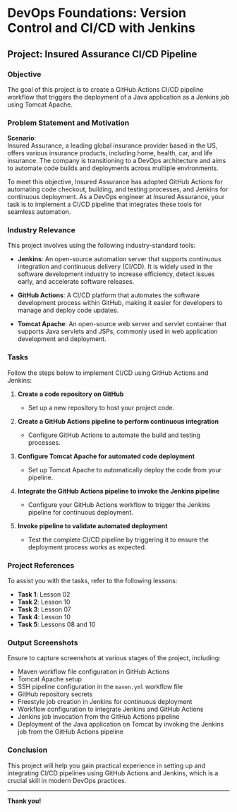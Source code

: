 # DevOps Foundations: Version Control and CI/CD with Jenkins

## Project: Insured Assurance CI/CD Pipeline

### Objective

The goal of this project is to create a GitHub Actions CI/CD pipeline workflow that triggers the deployment of a Java application as a Jenkins job using Tomcat Apache.

### Problem Statement and Motivation

**Scenario**:  
Insured Assurance, a leading global insurance provider based in the US, offers various insurance products, including home, health, car, and life insurance. The company is transitioning to a DevOps architecture and aims to automate code builds and deployments across multiple environments.

To meet this objective, Insured Assurance has adopted GitHub Actions for automating code checkout, building, and testing processes, and Jenkins for continuous deployment. As a DevOps engineer at Insured Assurance, your task is to implement a CI/CD pipeline that integrates these tools for seamless automation.

### Industry Relevance

This project involves using the following industry-standard tools:

- **Jenkins**: An open-source automation server that supports continuous integration and continuous delivery (CI/CD). It is widely used in the software development industry to increase efficiency, detect issues early, and accelerate software releases.

- **GitHub Actions**: A CI/CD platform that automates the software development process within GitHub, making it easier for developers to manage and deploy code updates.

- **Tomcat Apache**: An open-source web server and servlet container that supports Java servlets and JSPs, commonly used in web application development and deployment.

### Tasks

Follow the steps below to implement CI/CD using GitHub Actions and Jenkins:

1. **Create a code repository on GitHub**
    - Set up a new repository to host your project code.

2. **Create a GitHub Actions pipeline to perform continuous integration**
    - Configure GitHub Actions to automate the build and testing processes.

3. **Configure Tomcat Apache for automated code deployment**
    - Set up Tomcat Apache to automatically deploy the code from your pipeline.

4. **Integrate the GitHub Actions pipeline to invoke the Jenkins pipeline**
    - Configure your GitHub Actions workflow to trigger the Jenkins pipeline for continuous deployment.

5. **Invoke pipeline to validate automated deployment**
    - Test the complete CI/CD pipeline by triggering it to ensure the deployment process works as expected.

### Project References

To assist you with the tasks, refer to the following lessons:

- **Task 1**: Lesson 02
- **Task 2**: Lesson 10
- **Task 3**: Lesson 07
- **Task 4**: Lesson 10
- **Task 5**: Lessons 08 and 10

### Output Screenshots

Ensure to capture screenshots at various stages of the project, including:

- Maven workflow file configuration in GitHub Actions
- Tomcat Apache setup
- SSH pipeline configuration in the `maven.yml` workflow file
- GitHub repository secrets
- Freestyle job creation in Jenkins for continuous deployment
- Workflow configuration to integrate Jenkins and GitHub Actions
- Jenkins job invocation from the GitHub Actions pipeline
- Deployment of the Java application on Tomcat by invoking the Jenkins job from the GitHub Actions pipeline

### Conclusion

This project will help you gain practical experience in setting up and integrating CI/CD pipelines using GitHub Actions and Jenkins, which is a crucial skill in modern DevOps practices.

---

**Thank you!**